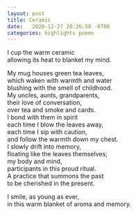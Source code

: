 ```yaml
---
layout: post
title: Ceramic
date:   2020-12-27 20:26:58 -0700
categories: highlights poems
---
```

I cup the warm ceramic  
allowing its heat to blanket my mind.  

My mug houses green tea leaves,  
which waken with warmth and water  
blushing with the smell of childhood.  
My uncles, aunts, grandparents,   
their love of conversation,   
over tea and smoke and cards.  
I bond with them in spirit  
each time I blow the leaves away,  
each time I sip with caution,  
and follow the warmth down my chest.  
I slowly drift into memory,  
floating like the leaves themselves;  
my body and mind,  
participants in this proud ritual.  
A practice that summons the past  
to be cherished in the present.  

I smile, as young as ever,  
in this warm blanket of aroma and memory.
